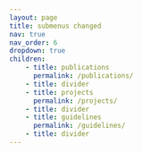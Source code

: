 ```yaml
---
layout: page
title: submenus changed
nav: true
nav_order: 6
dropdown: true
children: 
    - title: publications
      permalink: /publications/
    - title: divider
    - title: projects
      permalink: /projects/
    - title: divider
    - title: guidelines
      permalink: /guidelines/
    - title: divider
---
```


